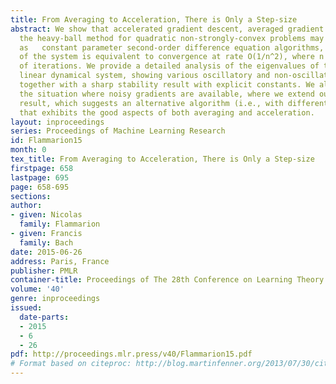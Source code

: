 ```yaml
---
title: From Averaging to Acceleration, There is Only a Step-size
abstract: We show that accelerated gradient descent, averaged gradient descent and
  the heavy-ball method for quadratic non-strongly-convex problems may be reformulated
  as   constant parameter second-order difference equation algorithms, where stability
  of the system is equivalent to convergence at rate O(1/n^2), where n is the number
  of iterations. We provide a detailed analysis of the eigenvalues of the corresponding
  linear dynamical system, showing various oscillatory and non-oscillatory behaviors,
  together with a sharp stability result with explicit constants. We also consider
  the situation where noisy gradients are available, where we extend our general convergence
  result, which suggests an alternative algorithm (i.e., with different step sizes)
  that exhibits the good aspects of both averaging and acceleration.
layout: inproceedings
series: Proceedings of Machine Learning Research
id: Flammarion15
month: 0
tex_title: From Averaging to Acceleration, There is Only a Step-size
firstpage: 658
lastpage: 695
page: 658-695
sections: 
author:
- given: Nicolas
  family: Flammarion
- given: Francis
  family: Bach
date: 2015-06-26
address: Paris, France
publisher: PMLR
container-title: Proceedings of The 28th Conference on Learning Theory
volume: '40'
genre: inproceedings
issued:
  date-parts:
  - 2015
  - 6
  - 26
pdf: http://proceedings.mlr.press/v40/Flammarion15.pdf
# Format based on citeproc: http://blog.martinfenner.org/2013/07/30/citeproc-yaml-for-bibliographies/
---
```

